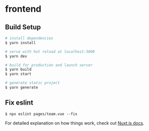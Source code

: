# frontend

## Build Setup

```bash
# install dependencies
$ yarn install

# serve with hot reload at localhost:3000
$ yarn dev

# build for production and launch server
$ yarn build
$ yarn start

# generate static project
$ yarn generate
```

## Fix eslint

```
$ npx eslint pages/team.vue --fix

```

For detailed explanation on how things work, check out [Nuxt.js docs](https://nuxtjs.org).
